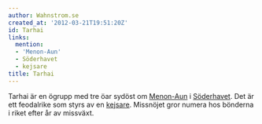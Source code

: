 ```yaml
---
author: Wahnstrom.se
created_at: '2012-03-21T19:51:20Z'
id: Tarhai
links:
  mention:
  - 'Menon-Aun'
  - Söderhavet
  - kejsare
title: Tarhai
---
```


Tarhai är en ögrupp med tre öar sydöst om [Menon-Aun] i [Söderhavet]. Det är ett feodalrike som
styrs av en [kejsare]. Missnöjet gror numera hos bönderna i riket efter år av missväxt.

  [Menon-Aun]: Menon-Aun
  [Söderhavet]: Söderhavet
  [kejsare]: kejsare